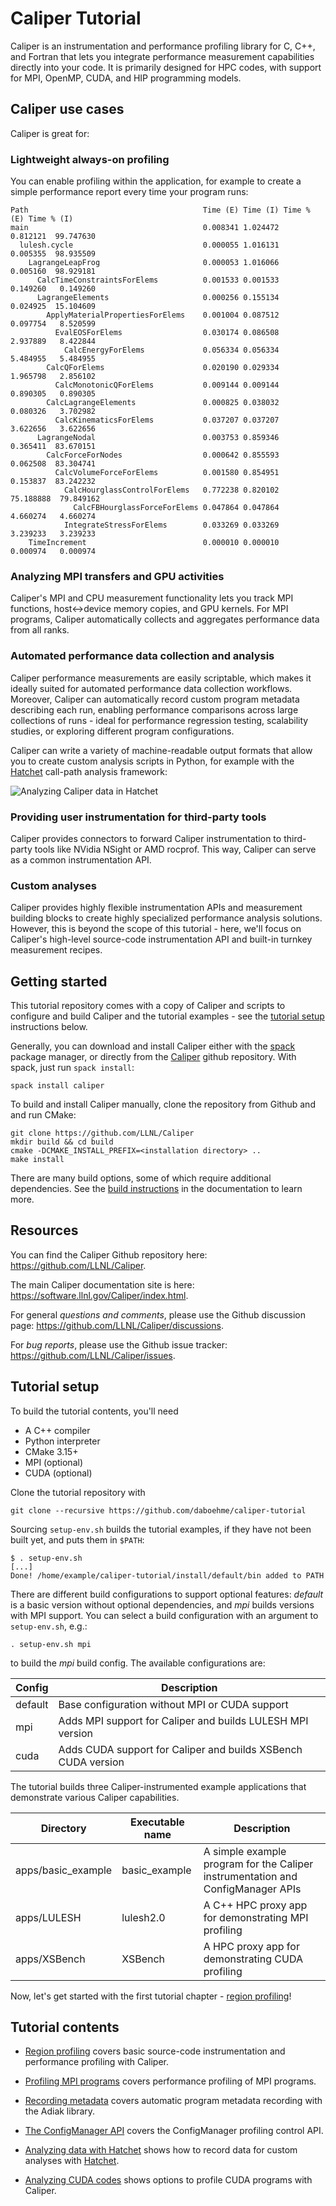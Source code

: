 # Caliper Tutorial

Caliper is an instrumentation and performance profiling library for C, C++, and
Fortran that lets you integrate performance measurement capabilities directly
into your code. It is primarily designed for HPC codes, with support for MPI,
OpenMP, CUDA, and HIP programming models.

## Caliper use cases

Caliper is great for:

### Lightweight always-on profiling

You can enable profiling within the application, for example to create a
simple performance report every time your program runs:

    Path                                       Time (E) Time (I) Time % (E) Time % (I)
    main                                       0.008341 1.024472   0.812121  99.747630
      lulesh.cycle                             0.000055 1.016131   0.005355  98.935509
        LagrangeLeapFrog                       0.000053 1.016066   0.005160  98.929181
          CalcTimeConstraintsForElems          0.001533 0.001533   0.149260   0.149260
          LagrangeElements                     0.000256 0.155134   0.024925  15.104609
            ApplyMaterialPropertiesForElems    0.001004 0.087512   0.097754   8.520599
              EvalEOSForElems                  0.030174 0.086508   2.937889   8.422844
                CalcEnergyForElems             0.056334 0.056334   5.484955   5.484955
            CalcQForElems                      0.020190 0.029334   1.965798   2.856102
              CalcMonotonicQForElems           0.009144 0.009144   0.890305   0.890305
            CalcLagrangeElements               0.000825 0.038032   0.080326   3.702982
              CalcKinematicsForElems           0.037207 0.037207   3.622656   3.622656
          LagrangeNodal                        0.003753 0.859346   0.365411  83.670151
            CalcForceForNodes                  0.000642 0.855593   0.062508  83.304741
              CalcVolumeForceForElems          0.001580 0.854951   0.153837  83.242232
                CalcHourglassControlForElems   0.772238 0.820102  75.188888  79.849162
                  CalcFBHourglassForceForElems 0.047864 0.047864   4.660274   4.660274
                IntegrateStressForElems        0.033269 0.033269   3.239233   3.239233
        TimeIncrement                          0.000010 0.000010   0.000974   0.000974

### Analyzing MPI transfers and GPU activities

Caliper's MPI and CPU measurement functionality lets you track
MPI functions, host<->device memory copies, and GPU kernels. For MPI
programs, Caliper automatically collects and aggregates performance data
from all ranks.

### Automated performance data collection and analysis

Caliper performance measurements are easily scriptable, which makes it
ideally suited for automated performance data collection workflows.
Moreover, Caliper can automatically record custom program metadata describing
each run, enabling performance comparisons across large collections of runs -
ideal for performance regression testing, scalability studies, or exploring
different program configurations.

Caliper can write a variety of machine-readable output formats that allow
you to create custom analysis scripts in Python, for example with the
[Hatchet](https://github.com/LLNL/hatchet) call-path analysis framework:

![Analyzing Caliper data in Hatchet](img/hatchet_screenshot.png)

### Providing user instrumentation for third-party tools

Caliper provides connectors to forward Caliper instrumentation to third-party
tools like NVidia NSight or AMD rocprof. This way, Caliper can serve as a
common instrumentation API.

### Custom analyses

Caliper provides highly flexible instrumentation APIs and measurement
building blocks to create highly specialized performance analysis
solutions. However, this is beyond the scope of this tutorial - here, we'll
focus on Caliper's high-level source-code instrumentation API and built-in
turnkey measurement recipes.

## Getting started

This tutorial repository comes with a copy of Caliper and scripts to configure
and build Caliper and the tutorial examples - see the
[tutorial setup](#tutorial-setup) instructions below.

Generally, you can download and install Caliper either with the
[spack](https://github.com/spack/spack) package manager, or directly from the
[Caliper](https://github.com/LLNL/Caliper) github repository.
With spack, just run `spack install`:

    spack install caliper

To build and install Caliper manually, clone the repository from Github and
and run CMake:

    git clone https://github.com/LLNL/Caliper
    mkdir build && cd build
    cmake -DCMAKE_INSTALL_PREFIX=<installation directory> ..
    make install

There are many build options, some of which require additional
dependencies. See the
[build instructions](https://software.llnl.gov/Caliper/build.html)
in the documentation to learn more.

## Resources

You can find the Caliper Github repository here:
<https://github.com/LLNL/Caliper>.

The main Caliper documentation site is here:
<https://software.llnl.gov/Caliper/index.html>.

For general *questions and comments*, please use the Github discussion page:
<https://github.com/LLNL/Caliper/discussions>.

For *bug reports*, please use the Github issue tracker:
<https://github.com/LLNL/Caliper/issues>.

## Tutorial setup

To build the tutorial contents, you'll need

* A C++ compiler
* Python interpreter
* CMake 3.15+
* MPI (optional)
* CUDA (optional)

Clone the tutorial repository with

    git clone --recursive https://github.com/daboehme/caliper-tutorial

Sourcing `setup-env.sh` builds the tutorial examples, if they have not been
built yet, and puts them in `$PATH`:

    $ . setup-env.sh
    [...]
    Done! /home/example/caliper-tutorial/install/default/bin added to PATH

There are different build configurations to support optional features:
*default* is a basic version without optional dependencies, and *mpi* builds
versions with MPI support. You can select a build configuration with an
argument to `setup-env.sh`, e.g.:

    . setup-env.sh mpi

to build the *mpi* build config. The available configurations are:

| Config   | Description                                                     |
|----------|-----------------------------------------------------------------|
| default  | Base configuration without MPI or CUDA support                  |
| mpi      | Adds MPI support for Caliper and builds LULESH MPI version      |
| cuda     | Adds CUDA support for Caliper and builds XSBench CUDA version   |

The tutorial builds three Caliper-instrumented example applications that
demonstrate various Caliper capabilities.

| Directory          | Executable name | Description                         |
|--------------------|-----------------|-------------------------------------|
| apps/basic_example | basic_example   | A simple example program for the Caliper instrumentation and ConfigManager APIs |
| apps/LULESH        | lulesh2.0       | A C++ HPC proxy app for demonstrating MPI profiling |
| apps/XSBench       | XSBench         | A HPC proxy app for demonstrating CUDA profiling |

Now, let's get started with the first tutorial chapter - [region profiling](region_profiling.md)!

## Tutorial contents

* [Region profiling](region_profiling.md) covers basic source-code instrumentation and performance profiling with Caliper.

* [Profiling MPI programs](profiling_mpi.md) covers performance profiling of MPI programs.

* [Recording metadata](recording_metadata.md) covers automatic program metadata recording with the Adiak library.

* [The ConfigManager API](configmanager.md) covers the ConfigManager profiling control API.

* [Analyzing data with Hatchet](recording_hatchet.md) shows how to record data for custom analyses with [Hatchet](https://github.com/LLNL/hatchet).

* [Analyzing CUDA codes](analyzing_cuda_codes.md) shows options to profile CUDA programs with Caliper.